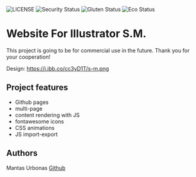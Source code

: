 ![LICENSE](https://img.shields.io/badge/license-MIT-blue.svg?style=flat-square)
![Security Status](https://img.shields.io/security-headers?label=Security&url=https%3A%2F%2Fgithub.com&style=flat-square)
![Gluten Status](https://img.shields.io/badge/Gluten-Free-green.svg)
![Eco Status](https://img.shields.io/badge/ECO-Friendly-green.svg)

# Website For Illustrator S.M.

This project is going to be for commercial use in the future. Thank you for your cooperation!

Design: https://i.ibb.co/cc3yD1T/s-m.png


## Project features

- Github pages
- multi-page
- content rendering with JS
- fontawesome icons
- CSS animations
- JS import-export


## Authors

Mantas Urbonas [Github](https://github.com/MantasUrb)

